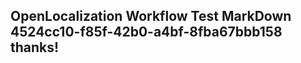 <properties
ms.topic="hero-topic"
ms.test1="hero-topic"
ms.test2="test"/>

## OpenLocalization Workflow Test MarkDown 4524cc10-f85f-42b0-a4bf-8fba67bbb158 thanks!
